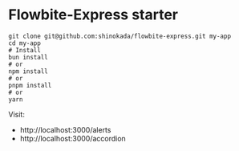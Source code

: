 # Flowbite-Express starter

```
git clone git@github.com:shinokada/flowbite-express.git my-app
cd my-app
# Install
bun install
# or 
npm install
# or
pnpm install
# or 
yarn
```

Visit:
 
- http://localhost:3000/alerts
- http://localhost:3000/accordion